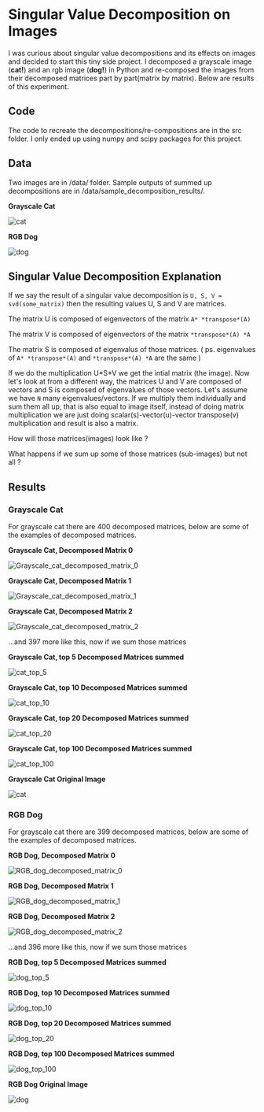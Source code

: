 # Singular Value Decomposition on Images

I was curious about singular value decompositions and its effects on images and decided to start this tiny side project. I decomposed a grayscale image (**cat!**) and an rgb image (**dog!**) in Python and re-composed the images from their decomposed matrices part by part(matrix by matrix). Below are results of this experiment.

## Code

The code to recreate the decompositions/re-compositions are in the src folder. I only ended up using numpy and scipy packages for this project.

## Data

Two images are in /data/ folder. Sample outputs of summed up decompositions are in /data/sample_decomposition_results/. 

**Grayscale Cat**

![cat](https://raw.githubusercontent.com/utkuozbulak/singular-value-decomposition-on-images/master/data/grayscale_cat.jpg "Grayscale_cat")

**RGB Dog**

![dog](https://raw.githubusercontent.com/utkuozbulak/singular-value-decomposition-on-images/master/data/rgb_dog.jpg "RGB_dog")

## Singular Value Decomposition Explanation


If we say the result of a singular value decomposition is `U, S, V = svd(some_matrix)` then the resulting values U, S and V are matrices. 

The matrix U is composed of eigenvectors of the matrix `A* *transpose*(A)`

The matrix V is composed of eigenvectors of the matrix `*transpose*(A) *A`

The matrix S is composed of eigenvalus of those matrices. ( ps. eigenvalues of `A* *transpose*(A)` and `*transpose*(A) *A` are the same )

If we do the multiplication U\*S\*V we get the intial matrix (the image). Now let's look at from a different way, the matrices U and V are composed of vectors and S is composed of eigenvalues of those vectors. Let's assume we have `N` many eigenvalues/vectors. If we multiply them individually and sum them all up, that is also equal to image itself, instead of doing matrix multiplication we are just doing scalar(s)-vector(u)-vector transpose(v) multiplication and result is also a matrix.

How will those matrices(images) look like ? 

What happens if we sum up some of those matrices (sub-images) but not all ?

## Results

### Grayscale Cat
For grayscale cat there are 400 decomposed matrices, below are some of the examples of decomposed matrices.

**Grayscale Cat, Decomposed Matrix 0**

![Grayscale_cat_decomposed_matrix_0](https://raw.githubusercontent.com/utkuozbulak/singular-value-decomposition-on-images/master/data/sample_decomposition_results/cat_0.png "Grayscale_cat_decomposed_matrix_0")


**Grayscale Cat, Decomposed Matrix 1**

![Grayscale_cat_decomposed_matrix_1](https://raw.githubusercontent.com/utkuozbulak/singular-value-decomposition-on-images/master/data/sample_decomposition_results/cat_1.png "Grayscale_cat_decomposed_matrix_1")


**Grayscale Cat, Decomposed Matrix 2**

![Grayscale_cat_decomposed_matrix_2](https://raw.githubusercontent.com/utkuozbulak/singular-value-decomposition-on-images/master/data/sample_decomposition_results/cat_2.png "Grayscale_cat_decomposed_matrix_2")

...and 397 more like this, now if we sum those matrices

**Grayscale Cat, top 5 Decomposed Matrices summed**

![cat_top_5](https://raw.githubusercontent.com/utkuozbulak/singular-value-decomposition-on-images/master/data/sample_decomposition_results/cat_top5_decomposed_matrices.png "cat_top_5")

**Grayscale Cat, top 10 Decomposed Matrices summed**

![cat_top_10](https://raw.githubusercontent.com/utkuozbulak/singular-value-decomposition-on-images/master/data/sample_decomposition_results/cat_top10_decomposed_matrices.png "cat_top_10")

**Grayscale Cat, top 20 Decomposed Matrices summed**

![cat_top_20](https://raw.githubusercontent.com/utkuozbulak/singular-value-decomposition-on-images/master/data/sample_decomposition_results/cat_top20_decomposed_matrices.png "cat_top_20")

**Grayscale Cat, top 100 Decomposed Matrices summed**

![cat_top_100](https://raw.githubusercontent.com/utkuozbulak/singular-value-decomposition-on-images/master/data/sample_decomposition_results/cat_top100_decomposed_matrices.png "cat_top_100")

**Grayscale Cat Original Image**

![cat](https://raw.githubusercontent.com/utkuozbulak/singular-value-decomposition-on-images/master/data/grayscale_cat.jpg "Grayscale_cat")

### RGB Dog
For grayscale cat there are 399 decomposed matrices, below are some of the examples of decomposed matrices.

**RGB Dog, Decomposed Matrix 0**

![RGB_dog_decomposed_matrix_0](https://raw.githubusercontent.com/utkuozbulak/singular-value-decomposition-on-images/master/data/sample_decomposition_results/dog_0.png "RGB_dog_decomposed_matrix_0")


**RGB Dog, Decomposed Matrix 1**

![RGB_dog_decomposed_matrix_1](https://raw.githubusercontent.com/utkuozbulak/singular-value-decomposition-on-images/master/data/sample_decomposition_results/dog_1.png "RGB_dog_decomposed_matrix_1")


**RGB Dog, Decomposed Matrix 2**

![RGB_dog_decomposed_matrix_2](https://raw.githubusercontent.com/utkuozbulak/singular-value-decomposition-on-images/master/data/sample_decomposition_results/dog_2.png "RGB_dog_decomposed_matrix_2")

...and 396 more like this, now if we sum those matrices

**RGB Dog, top 5 Decomposed Matrices summed**

![dog_top_5](https://raw.githubusercontent.com/utkuozbulak/singular-value-decomposition-on-images/master/data/sample_decomposition_results/dog_top5_decompositions.png "dog_top_5")

**RGB Dog, top 10 Decomposed Matrices summed**

![dog_top_10](https://raw.githubusercontent.com/utkuozbulak/singular-value-decomposition-on-images/master/data/sample_decomposition_results/dog_top10_decompositions.png "dog_top_10")

**RGB Dog, top 20 Decomposed Matrices summed**

![dog_top_20](https://raw.githubusercontent.com/utkuozbulak/singular-value-decomposition-on-images/master/data/sample_decomposition_results/dog_top20_decompositions.png "dog_top_20")

**RGB Dog, top 100 Decomposed Matrices summed**

![dog_top_100](https://raw.githubusercontent.com/utkuozbulak/singular-value-decomposition-on-images/master/data/sample_decomposition_results/dog_top100_decompositions.png "dog_top_100")

**RGB Dog Original Image**

![dog](https://raw.githubusercontent.com/utkuozbulak/singular-value-decomposition-on-images/master/data/rgb_dog.jpg "RGB_dog")


